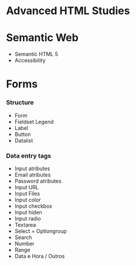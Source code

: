 # **Advanced HTML Studies**

# Semantic Web
   * Semantic HTML 5
   * Accessibility

# Forms
### Structure
   * Form
   * Fieldset Legend
   * Label
   * Button
   * Datalist

### Data entry tags
   * Input atributes
   * Email atributes
   * Password atributes
   * Input URL
   * Input Files
   * Input color
   * Input checkbox
   * Input hiden
   * Input radio
   * Textarea
   * Select + Optiongroup
   * Search
   * Number
   * Range
   * Data e Hora / Outros
